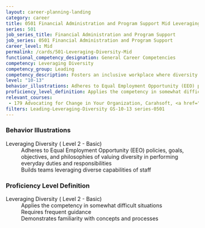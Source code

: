 ```yaml
---
layout: career-planning-landing
category: career
title: 0501 Financial Administration and Program Support Mid Leveraging Diversity
series: 501
job_series_title: Financial Administration and Program Support
job_series: 0501 Financial Administration and Program Support
career_level: Mid
permalink: /cards/501-Leveraging-Diversity-Mid
functional_competency_designation: General Career Competencies
competency: Leveraging Diversity
competency_group: Leading
competency_description: Fosters an inclusive workplace where diversity and individual differences are valued and leveraged to achieve the vision and mission of the organization 
level: "10-13"
behavior_illustrations: Adheres to Equal Employment Opportunity (EEO) policies, goals, objectives, and philosophies of valuing diversity in performing everyday duties and responsibilities ? Builds teams leveraging diverse capabilities of staff
proficiency_level_definition: Applies the competency in somewhat difficult situations ? Requires frequent guidance ? Demonstrates familiarity with concepts and processes
relevant_courses: 
 - 179 Advocating for Change in Your Organization, Carahsoft, <a href="https://www.linkedin.com/learning/advocating-for-change-in-your-organization">https://www.linkedin.com/learning/advocating-for-change-in-your-organization</a>
filters: Leading-Leveraging-Diversity GS-10-13 series-0501
---
```


<div class="desktop:grid-col-6 margin-y-205">
  <div class="border-top-2 bg-white padding-2 shadow-5 height-full members-hover border-1px button-border border-top-blue radius-lg card-text-color">
    <h3>Behavior Illustrations</h3>
    <dl class="text-base card-content-color"><dt>Leveraging Diversity ( Level 2 - Basic)</dt><dd>Adheres to Equal Employment Opportunity (EEO) policies, goals, objectives, and philosophies of valuing diversity in performing everyday duties and responsibilities </dd><dd> Builds teams leveraging diverse capabilities of staff</dd></dl>
  </div>
</div>
<div class="desktop:grid-col-6 margin-y-205">
  <div class="border-top-2 bg-white padding-2 shadow-5 height-full members-hover border-1px button-border border-top-blue radius-lg card-text-color">
    <h3>Proficiency Level Definition</h3>
    <dl class="text-base card-content-color"><dt>Leveraging Diversity ( Level 2 - Basic)</dt><dd>Applies the competency in somewhat difficult situations </dd><dd> Requires frequent guidance </dd><dd> Demonstrates familiarity with concepts and processes</dd></dl>
  </div>
</div>
